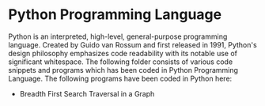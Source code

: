 # Python Programming Language

Python is an interpreted, high-level, general-purpose programming language. Created by Guido van Rossum and first 
released in 1991, Python's design philosophy emphasizes code readability 
with its notable use of significant whitespace. The following folder consists of various code snippets and programs which has been coded
in Python Programming Language. The following programs have been coded in Python here: 

- Breadth First Search Traversal in a Graph
